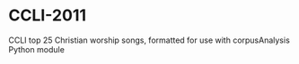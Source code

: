 CCLI-2011
=========

CCLI top 25 Christian worship songs, formatted for use with corpusAnalysis Python module